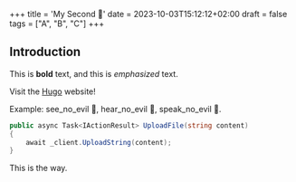 +++
title = 'My Second 🙈'
date = 2023-10-03T15:12:12+02:00
draft = false
tags = ["A", "B", "C"]
+++

## Introduction

This is **bold** text, and this is *emphasized* text.

Visit the [Hugo](https://gohugo.io) website!

Example: see_no_evil 🙈, hear_no_evil 🙉, speak_no_evil 🙊.

``` c#
public async Task<IActionResult> UploadFile(string content)
{
    await _client.UploadString(content);
}
```

This is the way.